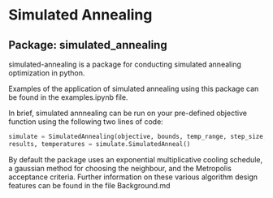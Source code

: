 # Simulated Annealing

## Package: simulated_annealing

simulated-annealing is a package for conducting simulated annealing optimization in python.

Examples of the application of simulated annealing using this package can be found in the examples.ipynb file.

In brief, simulated annnealing can be run on your pre-defined objective function using the following two lines of code:

```python
simulate = SimulatedAnnealing(objective, bounds, temp_range, step_size, termination)
results, temperatures = simulate.SimulatedAnneal()
```

By default the package uses an exponential multiplicative cooling schedule, a gaussian method for choosing the neighbour, and the Metropolis acceptance criteria.
Further information on these various algorithm design features can be found in the file Background.md
